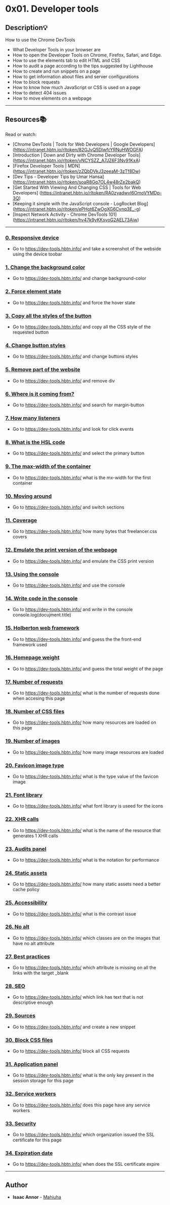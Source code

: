 # 0x01. Developer tools

## Description:bulb:
How to use the Chrome DevTools

* What Developer Tools in your browser are
* How to open the Developer Tools on Chrome, Firefox, Safari, and Edge.
* How to use the elements tab to edit HTML and CSS
* How to audit a page according to the tips suggested by Lighthouse
* How to create and run snippets on a page
* How to get information about files and server configurations
* How to block requests
* How to know how much JavaScript or CSS is used on a page
* How to detect 404 issues
* How to move elements on a webpage

---

## Resources:books:
Read or watch:
* [Chrome DevTools | Tools for Web Developers | Google Developers] (https://intranet.hbtn.io/rltoken/82GJvQ5DlwfcYRNuHWOGFA)
* [Introduction | Down and Dirty with Chrome Developer Tools] (https://intranet.hbtn.io/rltoken/vNCYSZZ_A7JZ6F3Nv91KxA)
* [Firefox Developer Tools | MDN] (https://intranet.hbtn.io/rltoken/zZQbDVkJ3zeeaM-3zTf8Dw)
* [Dev Tips - Developer Tips by Umar Hansa] (https://intranet.hbtn.io/rltoken/soaR8Gq7OL4w48rZe2bakQ)
* [Get Started With Viewing And Changing CSS | Tools for Web Developers] (https://intranet.hbtn.io/rltoken/RA0zyadwvl6OmoVYMDp-3Q)
* [Keeping it simple with the JavaScript console - LogRocket Blog] (https://intranet.hbtn.io/rltoken/ePHot6ZwOgXG6Cynq3E_-g)
* [Inspect Network Activity - Chrome DevTools 101] (https://intranet.hbtn.io/rltoken/hv47k9yKKsyoG2AEL73Ajw)

---

### [0. Responsive device](./0-responsive_device.png)
* Go to https://dev-tools.hbtn.info/ and take a screenshot of the webside using the device toobar

### [1. Change the background color](./1-change_bg_color.png)
* Go to https://dev-tools.hbtn.info/ and change background-color

### [2. Force element state](./2-pathways_menu.png)
* Go to https://dev-tools.hbtn.info/ and force the hover state

### [3. Copy all the styles of the button](./3-button_styles)
* Go to https://dev-tools.hbtn.info/ and copy all the CSS style of the requested button

### [4. Change button styles](./4-new_buttons.png)
* Go to https://dev-tools.hbtn.info/ and change buttons styles

### [5. Remove part of the website](./5-deleted_elements.png)
* Go to https://dev-tools.hbtn.info/ and remove div

### [6. Where is it coming from?](./6-declaration_file)
* Go to https://dev-tools.hbtn.info/ and search for margin-button

### [7. How many listeners](./7-number_of_listeners)
* Go to https://dev-tools.hbtn.info/ and look for click events

### [8. What is the HSL code](./8-hsl)
* Go to https://dev-tools.hbtn.info/ and select the primary button

### [9. The max-width of the container](./9-max_width)
* Go to https://dev-tools.hbtn.info/ what is the mx-width for the first container

### [10. Moving around](./10-moved_around.png)
* Go to https://dev-tools.hbtn.info/ and switch sections

### [11. Coverage](./11-coverage)
* Go to https://dev-tools.hbtn.info/ how many bytes that freelancer.css covers

### [12. Emulate the print version of the webpage](./12-print_version.png)
* Go to https://dev-tools.hbtn.info/ and emulate the CSS print version

### [13. Using the console](./13-logo_dollar0)
* Go to https://dev-tools.hbtn.info/ and use the console

### [14. Write code in the console](./14-doc_title)
* Go to https://dev-tools.hbtn.info/ and write in the console console.log(docujment.title)

### [15. Holberton web framework](./15-hbtn_framework)
* Go to https://dev-tools.hbtn.info/ and guess the the front-end framework used

### [16. Homepage weight](./16-weight.png)
* Go to https://dev-tools.hbtn.info/ and guess the total weight of the page

### [17. Number of requests](./17-requests.png)
* Go to https://dev-tools.hbtn.info/ what is the number of requests done when accesing this page

### [18. Number of CSS files](./18-css_loaded)
* Go to https://dev-tools.hbtn.info/ how many resources are loaded on this page

### [19. Number of images](./19-images_loaded)
* Go to https://dev-tools.hbtn.info/ how many image resources are loaded

### [20. Favicon image type](./20-favicon_type)
* Go to https://dev-tools.hbtn.info/ what is the type value of the favicon image

### [21. Font library](./21-hbtn_font_lib)
* Go to https://dev-tools.hbtn.info/ what font library is useed for the icons

### [22. XHR calls](./22-xhr_calls)
* Go to https://dev-tools.hbtn.info/ what is the name of the resource that generates 1 XHR calls

### [23. Audits panel](./23-performance_audit.png)
* Go to https://dev-tools.hbtn.info/ what is the notation for performance

### [24. Static assets](./24-static_assets_audit.png)
* Go to https://dev-tools.hbtn.info/ how many static assets need a better cache policy

### [25. Accessibility](./25-contrast_issue)
* Go to https://dev-tools.hbtn.info/ what is the contrast issue

### [26. No alt](./26-no_alt)
* Go to https://dev-tools.hbtn.info/ which classes are on the images that have no alt attribute

### [27. Best practices](./27-missing_attr)
* Go to https://dev-tools.hbtn.info/ which attribute is missing on all the links with the target _blank

### [28. SEO](./28-unclear_desc.png)
* Go to https://dev-tools.hbtn.info/ which link has text that is not descriptive enough

### [29. Sources](./29-how_many_colors.png)
* Go to https://dev-tools.hbtn.info/ and create a new snippet

### [30. Block CSS files](./30-no_css.png)
* Go to https://dev-tools.hbtn.info/ block all CSS requests

### [31. Application panel](./31-session_storage_key)
* Go to https://dev-tools.hbtn.info/ what is the only key present in the session storage for this page

### [32. Service workers](./32-service_workers)
* Go to https://dev-tools.hbtn.info/ does this page have any service workers

### [33. Security](./33-ssl_cert)
* Go to https://dev-tools.hbtn.info/ which organization issued the SSL certificate for this page

### [34. Expiration date](./34-ssl_expiration.png)
* Go to https://dev-tools.hbtn.info/ when does the SSL certificate expire

---

## Author
* **Isaac Annor** - [Mahiuha](https://github.com/KingBygone0)
